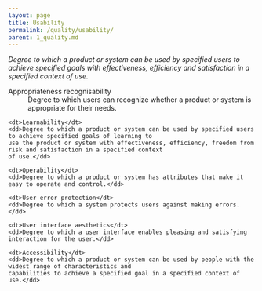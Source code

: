 ```yaml
---
layout: page
title: Usability
permalink: /quality/usability/
parent: 1_quality.md
---
```


_Degree to which a product or system can be used by specified users to achieve specified goals with effectiveness,
efficiency and satisfaction in a specified context of use._

<dl>
    <dt>Appropriateness recognisability</dt>
    <dd>Degree to which users can recognize whether a product or system is appropriate for their needs.</dd>
    
    <dt>Learnability</dt>
    <dd>Degree to which a product or system can be used by specified users to achieve specified goals of learning to
    use the product or system with effectiveness, efficiency, freedom from risk and satisfaction in a specified context
    of use.</dd>
    
    <dt>Operability</dt>
    <dd>Degree to which a product or system has attributes that make it easy to operate and control.</dd>
    
    <dt>User error protection</dt>
    <dd>Degree to which a system protects users against making errors.</dd>
    
    <dt>User interface aesthetics</dt>
    <dd>Degree to which a user interface enables pleasing and satisfying interaction for the user.</dd>
    
    <dt>Accessibility</dt>
    <dd>Degree to which a product or system can be used by people with the widest range of characteristics and
    capabilities to achieve a specified goal in a specified context of use.</dd>
</dl>
